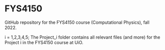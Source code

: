 # FYS4150
GitHub repository for the FYS4150 course (Computational Physics), fall 2022.

i = 1,2,3,4,5;
The Project_i folder contains all relevant files (and more) for the Project i in the FYS4150 course at UiO.

